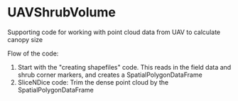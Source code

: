# UAVShrubVolume
Supporting code for working with point cloud data from UAV to calculate canopy size

Flow of the code:
1. Start with the "creating shapefiles" code. This reads in the field data and shrub corner markers, and creates a SpatialPolygonDataFrame
2. SliceNDice code: Trim the dense point cloud by the SpatialPolygonDataFrame
